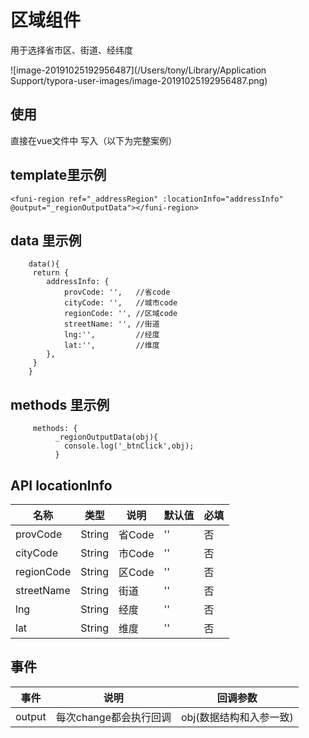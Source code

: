 # 区域组件

用于选择省市区、街道、经纬度

![image-20191025192956487](/Users/tony/Library/Application Support/typora-user-images/image-20191025192956487.png)

## 使用
直接在vue文件中 写入（以下为完整案例）<br/>

## template里示例 

    <funi-region ref="_addressRegion" :locationInfo="addressInfo" @output="_regionOutputData"></funi-region>

## data 里示例 

        data(){
         return {
            addressInfo: {
            	provCode: '',   //省code
            	cityCode: '',   //城市code
            	regionCode: '', //区域code
            	streetName: '', //街道
            	lng:'',         //经度
            	lat:'',         //维度
          	},
         }
        }

## methods 里示例           
         methods: {
              _regionOutputData(obj){
                console.log('_btnClick',obj);
              }
## API  locationInfo            
<table>
  <thead>
      <tr>
            <th>名称</th> 
            <th>类型</th>
            <th>说明</th>
            <th>默认值</th>
            <th>必填</th>
      </tr>
  </thead>
  <tbody>
      <tr>
          <td>provCode</td>
          <td>String</td>
          <td>省Code</td>
          <td>''</td>
          <td>否</td>
       </tr>
       <tr>
          <td>cityCode</td>
          <td>String</td>
          <td>市Code</td>
          <td>''</td>
          <td>否</td>
       </tr>
       <tr>
          <td>regionCode</td>
          <td>String</td>
          <td>区Code</td>
          <td>''</td>
          <td>否</td>
       </tr>
       <tr>
          <td>streetName</td>
          <td>String</td>
          <td>街道</td>
          <td>''</td>
          <td>否</td>
       </tr>
       <tr>
          <td>lng</td>
          <td>String</td>
          <td>经度</td>
          <td>''</td>
          <td>否</td>
       </tr>
       <tr>
          <td>lat</td>
          <td>String</td>
          <td>维度</td>
          <td>''</td>
          <td>否</td>
       </tr>
     </tbody>
 </table>

## 事件

  <table>
    <thead>
        <tr>
            <th>事件</th> 
            <th>说明</th>
            <th>回调参数</th>
        </tr>
    </thead>
    <tbody>
        <tr>
            <td>output</td> 
            <td>每次change都会执行回调</td>
            <td>obj(数据结构和入参一致)</td>
         </tr> 
       </tbody>
   </table>

